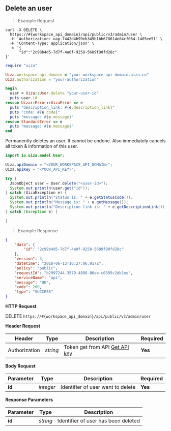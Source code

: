 ## Delete an user

> Example Request

```shell
curl -X DELETE \
  https://#{workspace_api_domain}/api/public/v3/admin/user \
  -H 'Authorization: uap-7442d4b99eb349b1bb678614e64cf064-1405ee51' \
  -H 'Content-Type: application/json' \
  -d '{
	  "id":"2c98b4d5-7d7f-4a0f-9258-5689f90fd28c"
}'
```

```ruby
require "uiza"

Uiza.workspace_api_domain = "your-workspace-api-domain.uiza.co"
Uiza.authorization = "your-authorization"

begin
  user = Uiza::User.delete "your-user-id"
  puts user.id
rescue Uiza::Error::UizaError => e
  puts "description_link: #{e.description_link}"
  puts "code: #{e.code}"
  puts "message: #{e.message}"
rescue StandardError => e
  puts "message: #{e.message}"
end
```

Permanently deletes an user. It cannot be undone. Also immediately cancels all token & information of this user.

```java
import io.uiza.model.User;

Uiza.apiDomain = "<YOUR_WORKSPACE_API_DOMAIN>";
Uiza.apiKey = "<YOUR_API_KEY>";

try {
  JsonObject user = User.delete("<user-id>");
  System.out.println(user.get("id"));
} catch (UizaException e) {
  System.out.println("Status is: " + e.getStatusCode());
  System.out.println("Message is: " + e.getMessage());
  System.out.println("Description link is: " + e.getDescriptionLink());
} catch (Exception e) {

}
```

> Example Response

```json
{
    "data": {
        "id": "2c98b4d5-7d7f-4a0f-9258-5689f90fd28c"
    },
    "version": 3,
    "datetime": "2018-06-13T16:27:06.917Z",
    "policy": "public",
    "requestId": "b2997244-3579-4898-86ae-c0395c2db1ee",
    "serviceName": "api",
    "message": "OK",
    "code": 200,
    "type": "SUCCESS"
}
```

**HTTP Request**

<span class="delete-button"> DELETE </span>
```https://#{workspace_api_domain}/api/public/v3/admin/user```

**Header Request**

| Header   | Type   | Description | Required |
|-------------|--------|-------------|---------|
| Authorization | *string* |Token get from API [Get API key](#get-api-key) | **Yes** |

**Body Request**

| Parameter | Type | Description | Required |
| ------------- | ------------- | ------------- | ------------- |
| **id** | *integer* | Identifier of user want to delete | **Yes** |



**Response Parameters**

| Parameter   | Type   | Description |
|-------------|--------|-------------------------|
| **id** | *string* | Identifier of user has been deleted |
